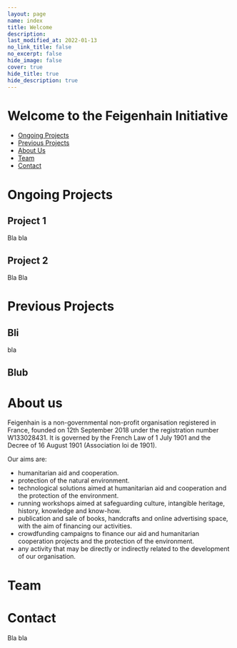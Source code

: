 ```yaml
---
layout: page
name: index
title: Welcome
description: 
last_modified_at: 2022-01-13
no_link_title: false 
no_excerpt: false 
hide_image: false
cover: true
hide_title: true
hide_description: true
---
```

# Welcome to the Feigenhain Initiative
- [Ongoing Projects](#ongoing-projects)
- [Previous Projects](#previous-projects)
- [About Us](#about-us)
- [Team](#team)
- [Contact](#contact)

# Ongoing Projects
## Project 1
Bla bla

## Project 2
Bla Bla

# Previous Projects

## Bli
bla
## Blub

# About us
Feigenhain is a non-governmental non-profit organisation registered in France, founded on 12th September 2018 under the registration number W133028431.
It is governed by the French Law of 1 July 1901 and the Decree of 16 August 1901 (Association loi de 1901). 

Our aims are:
- humanitarian aid and cooperation.
- protection of the natural environment.
- technological solutions aimed at humanitarian aid and cooperation and the protection of the environment.
- running workshops aimed at safeguarding culture, intangible heritage, history, knowledge and know-how.
- publication and sale of books, handcrafts and online advertising space, with the aim of financing our activities.
- crowdfunding campaigns to finance our aid and humanitarian cooperation projects and the protection of the environment.
- any activity that may be directly or indirectly related to the development of our organisation.

# Team

# Contact
Bla bla